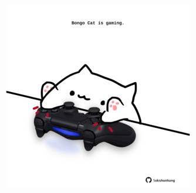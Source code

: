 <!-- built at 28/06/2025, 06:00:30 UTC -->
<p align="center">
  <img width="500" height="500" src="./ReadmeImage.svg">
</p>
